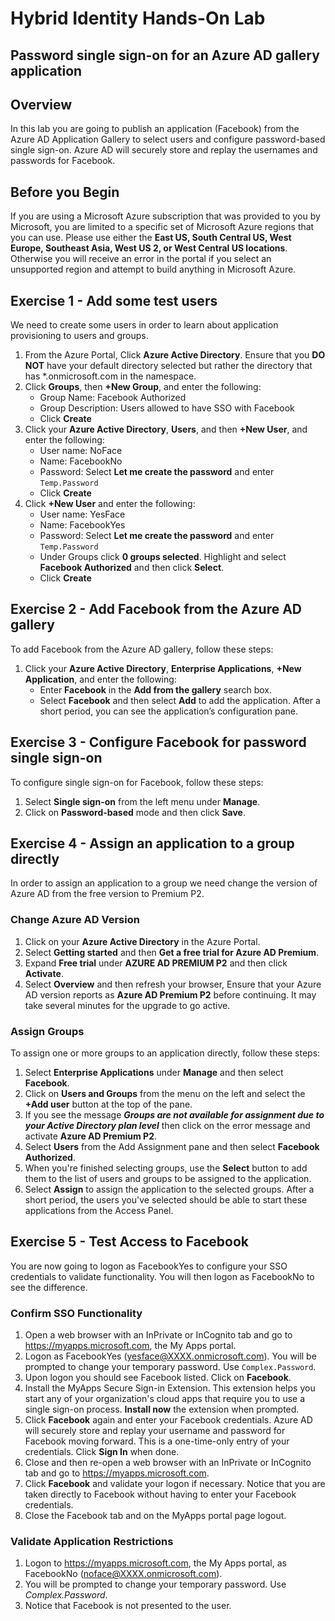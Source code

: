 # Hybrid Identity Hands-On Lab

## Password single sign-on for an Azure AD gallery application

## Overview

In this lab you are going to publish an application (Facebook) from the Azure AD Application Gallery to select users and configure password-based single sign-on. Azure AD will securely store and replay the  usernames and passwords for Facebook.

## Before you Begin

If you are using a Microsoft Azure subscription that was provided to you by Microsoft, you are limited to a specific set of Microsoft Azure regions that you can use. Please use either the **East US, South Central US, West Europe, Southeast Asia, West US 2, or West Central US locations**. Otherwise you will receive an  error in the portal if you select an unsupported region and attempt to build anything in Microsoft Azure.

## Exercise 1 - Add some test users

We need to create some users in order to learn about application provisioning to users and groups.

1. From the Azure Portal, Click **Azure Active Directory**.  Ensure that you **DO NOT** have your default directory selected but rather the directory that has *.onmicrosoft.com in the namespace.
2. Click **Groups**, then **+New Group**, and enter the following:
    * Group Name: Facebook Authorized
    * Group Description: Users allowed to have SSO with Facebook
    * Click **Create**
3. Click your **Azure Active Directory**, **Users**, and then **+New User**, and enter the following:
    * User name: NoFace
    * Name: FacebookNo
    * Password: Select **Let me create the password** and enter `Temp.Password`
    * Click **Create**
4. Click  **+New User** and enter the following:
    * User name: YesFace
    * Name: FacebookYes
    * Password: Select **Let me create the password** and enter `Temp.Password`
    * Under Groups click **0 groups selected**.  Highlight and select  **Facebook Authorized** and then click **Select**.
    * Click **Create**

## Exercise 2 - Add Facebook from the Azure AD gallery

To add Facebook from the Azure AD gallery, follow these steps:

1. Click your **Azure Active Directory**, **Enterprise Applications**, **+New  Application**, and enter the following:
    * Enter **Facebook** in the **Add from the gallery** search box.
    * Select **Facebook** and then select **Add** to add the application. After a short period, you can see the application’s configuration pane.

## Exercise 3 - Configure Facebook for password single sign-on

To configure single sign-on for Facebook, follow these steps:

1. Select **Single sign-on** from the left menu under **Manage**.
2. Click on **Password-based** mode and then click **Save**.

## Exercise 4 - Assign an application to a group directly

In order to assign an application to a group we need change the version of Azure AD from the free version to Premium P2.

### Change Azure AD Version

1. Click on your **Azure Active Directory** in the Azure Portal.
2. Select **Getting started** and then **Get a free trial for Azure AD Premium**.
3. Expand **Free trial** under **AZURE AD PREMIUM P2** and then click **Activate**.
4. Select **Overview** and then refresh your browser,  Ensure that your Azure AD version reports as **Azure AD Premium P2** before continuing.  It may take several minutes for the upgrade to go active.

### Assign Groups

To assign one or more groups to an application directly, follow these steps:

1. Select **Enterprise Applications** under **Manage** and then select **Facebook**.
2. Click on **Users and Groups** from the menu on the left and select the **+Add user** button at the top of the pane.
3. If you see the message ***Groups are not available for assignment due to your Active Directory plan level*** then click on the error message and activate **Azure AD Premium P2**.
4. Select **Users**  from the Add Assignment pane and then select **Facebook Authorized**.
5. When you're finished selecting groups, use the **Select** button to add them to the list of users and groups to be assigned to the application.
6. Select **Assign** to assign the application to the selected groups. After a short period, the users you've selected should be able to start these applications from the Access Panel.

## Exercise 5 - Test Access to Facebook

You are now going to logon as FacebookYes to configure your SSO credentials to validate functionality.  You will then logon as FacebookNo to see the difference.

### Confirm SSO Functionality

1. Open a web browser with an InPrivate or InCognito tab and go to <https://myapps.microsoft.com>, the My Apps portal.
2. Logon as FacebookYes (yesface@XXXX.onmicrosoft.com).  You will be prompted to change your temporary password.  Use `Complex.Password`.
3. Upon logon you should see Facebook listed.  Click on **Facebook**.
4. Install the MyApps Secure Sign-in Extension.  This extension helps you start any of your organization's cloud apps that require you to use a single sign-on process.  **Install now** the extension when prompted.
5. Click **Facebook** again and enter your Facebook credentials.  Azure AD will securely store and replay your username and password for Facebook moving forward.  This is a one-time-only entry of your credentials.  Click **Sign In** when done.
6. Close and then re-open a web browser with an InPrivate or InCognito tab and go to <https://myapps.microsoft.com>.  
7. Click **Facebook** and validate your logon if necessary.  Notice that you are taken directly to Facebook without having to enter your Facebook credentials.
8. Close the Facebook tab and on the MyApps portal page logout.

### Validate Application Restrictions

1. Logon to <https://myapps.microsoft.com>, the My Apps portal, as FacebookNo (noface@XXXX.onmicrosoft.com).
2. You will be prompted to change your temporary password.  Use *Complex.Password*.
3. Notice that Facebook is not presented to the user.
